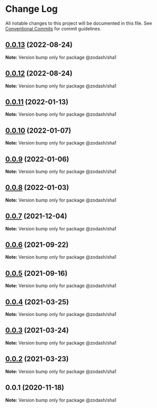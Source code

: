 # Change Log

All notable changes to this project will be documented in this file.
See [Conventional Commits](https://conventionalcommits.org) for commit guidelines.

## [0.0.13](https://github.com/zcorky/zodash/compare/@zodash/sha1@0.0.12...@zodash/sha1@0.0.13) (2022-08-24)

**Note:** Version bump only for package @zodash/sha1





## [0.0.12](https://github.com/zcorky/zodash/compare/@zodash/sha1@0.0.11...@zodash/sha1@0.0.12) (2022-08-24)

**Note:** Version bump only for package @zodash/sha1





## [0.0.11](https://github.com/zcorky/zodash/compare/@zodash/sha1@0.0.10...@zodash/sha1@0.0.11) (2022-01-13)

**Note:** Version bump only for package @zodash/sha1





## [0.0.10](https://github.com/zcorky/zodash/compare/@zodash/sha1@0.0.9...@zodash/sha1@0.0.10) (2022-01-07)

**Note:** Version bump only for package @zodash/sha1





## [0.0.9](https://github.com/zcorky/zodash/compare/@zodash/sha1@0.0.8...@zodash/sha1@0.0.9) (2022-01-06)

**Note:** Version bump only for package @zodash/sha1





## [0.0.8](https://github.com/zcorky/zodash/compare/@zodash/sha1@0.0.7...@zodash/sha1@0.0.8) (2022-01-03)

**Note:** Version bump only for package @zodash/sha1





## [0.0.7](https://github.com/zcorky/zodash/compare/@zodash/sha1@0.0.6...@zodash/sha1@0.0.7) (2021-12-04)

**Note:** Version bump only for package @zodash/sha1





## [0.0.6](https://github.com/zcorky/zodash/compare/@zodash/sha1@0.0.5...@zodash/sha1@0.0.6) (2021-09-22)

**Note:** Version bump only for package @zodash/sha1





## [0.0.5](https://github.com/zcorky/zodash/compare/@zodash/sha1@0.0.4...@zodash/sha1@0.0.5) (2021-09-16)

**Note:** Version bump only for package @zodash/sha1





## [0.0.4](https://github.com/zcorky/zodash/compare/@zodash/sha1@0.0.3...@zodash/sha1@0.0.4) (2021-03-25)

**Note:** Version bump only for package @zodash/sha1





## [0.0.3](https://github.com/zcorky/zodash/compare/@zodash/sha1@0.0.2...@zodash/sha1@0.0.3) (2021-03-24)

**Note:** Version bump only for package @zodash/sha1





## [0.0.2](https://github.com/zcorky/zodash/compare/@zodash/sha1@0.0.1...@zodash/sha1@0.0.2) (2021-03-23)

**Note:** Version bump only for package @zodash/sha1





## 0.0.1 (2020-11-18)

**Note:** Version bump only for package @zodash/sha1
